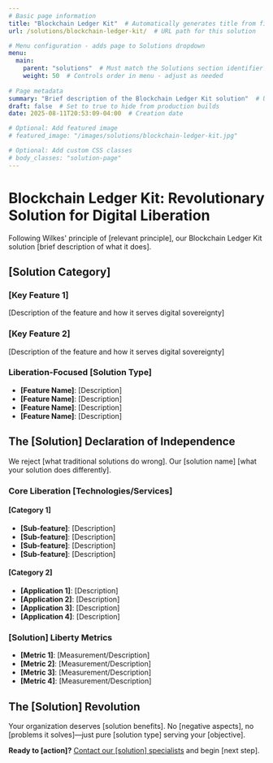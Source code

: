 ```yaml
---
# Basic page information
title: "Blockchain Ledger Kit"  # Automatically generates title from filename
url: /solutions/blockchain-ledger-kit/  # URL path for this solution

# Menu configuration - adds page to Solutions dropdown
menu:
  main:
    parent: "solutions"  # Must match the Solutions section identifier
    weight: 50  # Controls order in menu - adjust as needed
    
# Page metadata
summary: "Brief description of the Blockchain Ledger Kit solution"  # Used in page cards and SEO
draft: false  # Set to true to hide from production builds
date: 2025-08-11T20:53:09-04:00  # Creation date

# Optional: Add featured image
# featured_image: "/images/solutions/blockchain-ledger-kit.jpg"

# Optional: Add custom CSS classes
# body_classes: "solution-page"
---
```


# Blockchain Ledger Kit: Revolutionary Solution for Digital Liberation

Following Wilkes' principle of [relevant principle], our Blockchain Ledger Kit solution [brief description of what it does].

## [Solution Category]

### [Key Feature 1]
[Description of the feature and how it serves digital sovereignty]

### [Key Feature 2]  
[Description of the feature and how it serves digital sovereignty]

### Liberation-Focused [Solution Type]
- **[Feature Name]**: [Description]
- **[Feature Name]**: [Description]
- **[Feature Name]**: [Description]
- **[Feature Name]**: [Description]

## The [Solution] Declaration of Independence

We reject [what traditional solutions do wrong]. Our [solution name] [what your solution does differently].

### Core Liberation [Technologies/Services]

#### [Category 1]
- **[Sub-feature]**: [Description]
- **[Sub-feature]**: [Description]
- **[Sub-feature]**: [Description]
- **[Sub-feature]**: [Description]

#### [Category 2]
- **[Application 1]**: [Description]
- **[Application 2]**: [Description] 
- **[Application 3]**: [Description]
- **[Application 4]**: [Description]

### [Solution] Liberty Metrics
- **[Metric 1]**: [Measurement/Description]
- **[Metric 2]**: [Measurement/Description]
- **[Metric 3]**: [Measurement/Description]
- **[Metric 4]**: [Measurement/Description]

## The [Solution] Revolution

Your organization deserves [solution benefits]. No [negative aspects], no [problems it solves]—just pure [solution type] serving your [objective].

**Ready to [action]?** [Contact our [solution] specialists](/) and begin [next step].
